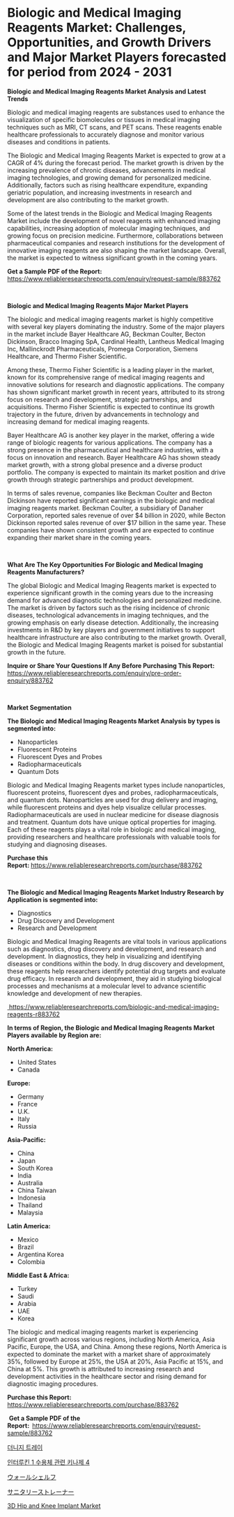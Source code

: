 <p><h1>Biologic and Medical Imaging Reagents Market: Challenges, Opportunities, and Growth Drivers and Major Market Players forecasted for period from 2024 - 2031</h1></p><p><strong>Biologic and Medical Imaging Reagents Market Analysis and Latest Trends</strong></p>
<p><p>Biologic and medical imaging reagents are substances used to enhance the visualization of specific biomolecules or tissues in medical imaging techniques such as MRI, CT scans, and PET scans. These reagents enable healthcare professionals to accurately diagnose and monitor various diseases and conditions in patients.</p><p>The Biologic and Medical Imaging Reagents Market is expected to grow at a CAGR of 4% during the forecast period. The market growth is driven by the increasing prevalence of chronic diseases, advancements in medical imaging technologies, and growing demand for personalized medicine. Additionally, factors such as rising healthcare expenditure, expanding geriatric population, and increasing investments in research and development are also contributing to the market growth.</p><p>Some of the latest trends in the Biologic and Medical Imaging Reagents Market include the development of novel reagents with enhanced imaging capabilities, increasing adoption of molecular imaging techniques, and growing focus on precision medicine. Furthermore, collaborations between pharmaceutical companies and research institutions for the development of innovative imaging reagents are also shaping the market landscape. Overall, the market is expected to witness significant growth in the coming years.</p></p>
<p><strong>Get a Sample PDF of the Report:&nbsp;</strong> <a href="https://www.reliableresearchreports.com/enquiry/request-sample/883762">https://www.reliableresearchreports.com/enquiry/request-sample/883762</a></p>
<p>&nbsp;</p>
<p><strong>Biologic and Medical Imaging Reagents Major Market Players</strong></p>
<p><p>The biologic and medical imaging reagents market is highly competitive with several key players dominating the industry. Some of the major players in the market include Bayer Healthcare AG, Beckman Coulter, Becton Dickinson, Bracco Imaging SpA, Cardinal Health, Lantheus Medical Imaging Inc, Mallinckrodt Pharmaceuticals, Promega Corporation, Siemens Healthcare, and Thermo Fisher Scientific.</p><p>Among these, Thermo Fisher Scientific is a leading player in the market, known for its comprehensive range of medical imaging reagents and innovative solutions for research and diagnostic applications. The company has shown significant market growth in recent years, attributed to its strong focus on research and development, strategic partnerships, and acquisitions. Thermo Fisher Scientific is expected to continue its growth trajectory in the future, driven by advancements in technology and increasing demand for medical imaging reagents.</p><p>Bayer Healthcare AG is another key player in the market, offering a wide range of biologic reagents for various applications. The company has a strong presence in the pharmaceutical and healthcare industries, with a focus on innovation and research. Bayer Healthcare AG has shown steady market growth, with a strong global presence and a diverse product portfolio. The company is expected to maintain its market position and drive growth through strategic partnerships and product development.</p><p>In terms of sales revenue, companies like Beckman Coulter and Becton Dickinson have reported significant earnings in the biologic and medical imaging reagents market. Beckman Coulter, a subsidiary of Danaher Corporation, reported sales revenue of over $4 billion in 2020, while Becton Dickinson reported sales revenue of over $17 billion in the same year. These companies have shown consistent growth and are expected to continue expanding their market share in the coming years.</p></p>
<p>&nbsp;</p>
<p><strong>What Are The Key Opportunities For Biologic and Medical Imaging Reagents Manufacturers?</strong></p>
<p><p>The global Biologic and Medical Imaging Reagents market is expected to experience significant growth in the coming years due to the increasing demand for advanced diagnostic technologies and personalized medicine. The market is driven by factors such as the rising incidence of chronic diseases, technological advancements in imaging techniques, and the growing emphasis on early disease detection. Additionally, the increasing investments in R&D by key players and government initiatives to support healthcare infrastructure are also contributing to the market growth. Overall, the Biologic and Medical Imaging Reagents market is poised for substantial growth in the future.</p></p>
<p><strong>Inquire or Share Your Questions If Any Before Purchasing This Report:</strong> <a href="https://www.reliableresearchreports.com/enquiry/pre-order-enquiry/883762">https://www.reliableresearchreports.com/enquiry/pre-order-enquiry/883762</a></p>
<p>&nbsp;</p>
<p><strong>Market Segmentation</strong></p>
<p><strong>The Biologic and Medical Imaging Reagents Market Analysis by types is segmented into:</strong></p>
<p><ul><li>Nanoparticles</li><li>Fluorescent Proteins</li><li>Fluorescent Dyes and Probes</li><li>Radiopharmaceuticals</li><li>Quantum Dots</li></ul></p>
<p><p>Biologic and Medical Imaging Reagents market types include nanoparticles, fluorescent proteins, fluorescent dyes and probes, radiopharmaceuticals, and quantum dots. Nanoparticles are used for drug delivery and imaging, while fluorescent proteins and dyes help visualize cellular processes. Radiopharmaceuticals are used in nuclear medicine for disease diagnosis and treatment. Quantum dots have unique optical properties for imaging. Each of these reagents plays a vital role in biologic and medical imaging, providing researchers and healthcare professionals with valuable tools for studying and diagnosing diseases.</p></p>
<p><strong>Purchase this Report:&nbsp;</strong><a href="https://www.reliableresearchreports.com/purchase/883762">https://www.reliableresearchreports.com/purchase/883762</a></p>
<p>&nbsp;</p>
<p><strong>The Biologic and Medical Imaging Reagents Market Industry Research by Application is segmented into:</strong></p>
<p><ul><li>Diagnostics</li><li>Drug Discovery and Development</li><li>Research and Development</li></ul></p>
<p><p>Biologic and Medical Imaging Reagents are vital tools in various applications such as diagnostics, drug discovery and development, and research and development. In diagnostics, they help in visualizing and identifying diseases or conditions within the body. In drug discovery and development, these reagents help researchers identify potential drug targets and evaluate drug efficacy. In research and development, they aid in studying biological processes and mechanisms at a molecular level to advance scientific knowledge and development of new therapies.</p></p>
<p><a href="https://www.reliableresearchreports.com/biologic-and-medical-imaging-reagents-r883762">&nbsp;https://www.reliableresearchreports.com/biologic-and-medical-imaging-reagents-r883762</a></p>
<p><strong>In terms of Region, the Biologic and Medical Imaging Reagents Market Players available by Region are:</strong></p>
<p>
    <p> <strong> North America: </strong>
        <ul>
            <li>United States</li>
            <li>Canada</li>
        </ul>
        </p> 
    <p> <strong> Europe: </strong>
        <ul>
            <li>Germany</li>
            <li>France</li>
            <li>U.K.</li>
            <li>Italy</li>
            <li>Russia</li>
        </ul>
        </p> 
    <p> <strong> Asia-Pacific: </strong>
        <ul>
            <li>China</li>
            <li>Japan</li>
            <li>South Korea</li>
            <li>India</li>
            <li>Australia</li>
            <li>China Taiwan</li>
            <li>Indonesia</li>
            <li>Thailand</li>
            <li>Malaysia</li>
        </ul>
        </p> 
    <p> <strong> Latin America: </strong>
        <ul>
            <li>Mexico</li>
            <li>Brazil</li>
            <li>Argentina Korea</li>
            <li>Colombia</li>
        </ul>
        </p> 
    <p> <strong> Middle East & Africa: </strong>
        <ul>
            <li>Turkey</li>
            <li>Saudi</li>
            <li>Arabia</li>
            <li>UAE</li>
            <li>Korea</li>
        </ul>
    </p>
    </p>
<p><p>The biologic and medical imaging reagents market is experiencing significant growth across various regions, including North America, Asia Pacific, Europe, the USA, and China. Among these regions, North America is expected to dominate the market with a market share of approximately 35%, followed by Europe at 25%, the USA at 20%, Asia Pacific at 15%, and China at 5%. This growth is attributed to increasing research and development activities in the healthcare sector and rising demand for diagnostic imaging procedures.</p></p>
<p><strong>Purchase this Report: </strong><a href="https://www.reliableresearchreports.com/purchase/883762">https://www.reliableresearchreports.com/purchase/883762</a></p>
<p>&nbsp;<strong>Get a Sample PDF of the Report:&nbsp;&nbsp;</strong><a href="https://www.reliableresearchreports.com/enquiry/request-sample/883762">https://www.reliableresearchreports.com/enquiry/request-sample/883762</a></p>
<p><strong></strong></p>
<p><p><a href="https://github.com/sougarounis/Market-Research-Report-List-3/blob/main/964287846364.md">더니지 트레이</a></p><p><a href="https://medium.com/@monserratemohr/%EC%9D%B8%ED%84%B0%EB%A3%A8%ED%82%A8-1-%EC%88%98%EC%9A%A9%EC%B2%B4-%EA%B4%80%EB%A0%A8-%ED%82%A4%EB%82%98%EC%A0%9C-4-%EC%8B%9C%EC%9E%A5-%EA%B2%BD%EC%9F%81-%EB%B6%84%EC%84%9D-%EC%8B%9C%EC%9E%A5-%EB%8F%99%ED%96%A5-%EB%B0%8F-2031%EB%85%84%EA%B9%8C%EC%A7%80%EC%9D%98-%EC%98%88%EC%B8%A1-b6bb6036ab81">인터루킨 1 수용체 관련 키나제 4</a></p><p><a href="https://medium.com/@queenlitle19361/%E5%A3%81%E6%A3%9A%E5%B8%82%E5%A0%B4%E5%B1%95%E6%9C%9B-%E7%94%A3%E6%A5%AD%E6%A6%82%E8%A6%81%E3%81%A8%E4%BA%88%E6%B8%AC-2024%E5%B9%B4%E3%81%8B%E3%82%892031%E5%B9%B4-79c75935df74">ウォールシェルフ</a></p><p><a href="https://github.com/oqoeusbvpadwjs08/Market-Research-Report-List-2/blob/main/852987951551.md">サニタリーストレーナー</a></p><p><a href="https://github.com/RichRobinson5/Market-Research-Report-List-4/blob/main/3d-hip-and-knee-implant-market.md">3D Hip and Knee Implant Market</a></p></p>